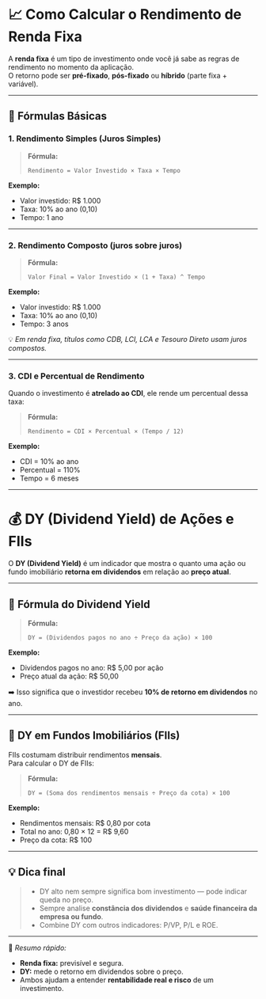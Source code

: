 # 📈 Como Calcular o Rendimento de Renda Fixa

A **renda fixa** é um tipo de investimento onde você já sabe as regras de rendimento no momento da aplicação.  
O retorno pode ser **pré-fixado**, **pós-fixado** ou **híbrido** (parte fixa + variável).

---

## 🧮 Fórmulas Básicas

### 1. Rendimento Simples (Juros Simples)

> **Fórmula:**
> ```
> Rendimento = Valor Investido × Taxa × Tempo
> ```

**Exemplo:**
- Valor investido: R$ 1.000  
- Taxa: 10% ao ano (0,10)  
- Tempo: 1 ano  


---

### 2. Rendimento Composto (juros sobre juros)

> **Fórmula:**
> ```
> Valor Final = Valor Investido × (1 + Taxa) ^ Tempo
> ```

**Exemplo:**
- Valor investido: R$ 1.000  
- Taxa: 10% ao ano (0,10)  
- Tempo: 3 anos  


💡 *Em renda fixa, títulos como CDB, LCI, LCA e Tesouro Direto usam juros compostos.*

---

### 3. CDI e Percentual de Rendimento

Quando o investimento é **atrelado ao CDI**, ele rende um percentual dessa taxa:

> **Fórmula:**
> ```
> Rendimento = CDI × Percentual × (Tempo / 12)
> ```

**Exemplo:**
- CDI = 10% ao ano  
- Percentual = 110%  
- Tempo = 6 meses  


---

# 💰 DY (Dividend Yield) de Ações e FIIs

O **DY (Dividend Yield)** é um indicador que mostra o quanto uma ação ou fundo imobiliário **retorna em dividendos** em relação ao **preço atual**.

---

## 🧮 Fórmula do Dividend Yield

> **Fórmula:**
> ```
> DY = (Dividendos pagos no ano ÷ Preço da ação) × 100
> ```

**Exemplo:**
- Dividendos pagos no ano: R$ 5,00 por ação  
- Preço atual da ação: R$ 50,00  


➡️ Isso significa que o investidor recebeu **10% de retorno em dividendos** no ano.

---


## 🏢 DY em Fundos Imobiliários (FIIs)

FIIs costumam distribuir rendimentos **mensais**.  
Para calcular o DY de FIIs:

> **Fórmula:**
> ```
> DY = (Soma dos rendimentos mensais ÷ Preço da cota) × 100
> ```

**Exemplo:**
- Rendimentos mensais: R$ 0,80 por cota  
- Total no ano: 0,80 × 12 = R$ 9,60  
- Preço da cota: R$ 100  


---

## 💡 Dica final

> - DY alto nem sempre significa bom investimento — pode indicar queda no preço.  
> - Sempre analise **constância dos dividendos** e **saúde financeira da empresa ou fundo**.  
> - Combine DY com outros indicadores: P/VP, P/L e ROE.

---

📘 *Resumo rápido:*
- **Renda fixa:** previsível e segura.  
- **DY:** mede o retorno em dividendos sobre o preço.  
- Ambos ajudam a entender **rentabilidade real e risco** de um investimento.

